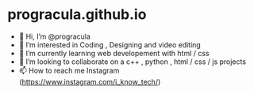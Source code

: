 # progracula.github.io
- 👋 Hi, I’m @progracula
- 👀 I’m interested in Coding , Designing and video editing
- 🌱 I’m currently learning web developement with html / css  
- 💞️ I’m looking to collaborate on a c++ , python , html / css / js projects
- 📫 How to reach me Instagram (https://www.instagram.com/i_know_tech/)
